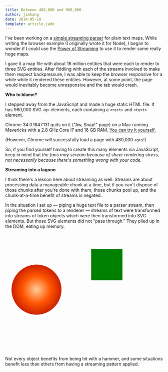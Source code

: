 ```yaml
---
title: Between 480,000 and 960,000
author: jimkang
date: 2014-05-10
template: article.jade
---
```


<style>
  .tagbox {
    font-size: 32px;
  }
</style>

I've been working on a [simple streaming parser](https://github.com/jimkang/roguemap-parse-stream) for plain text maps. While writing the browser example (I originally wrote it for Node), I began to wonder if I could use the [Power of Streaming](https://github.com/substack/stream-handbook) to use it to render some really huge maps.

<span class="more"></span>
I gave it a map file with about 16 million entities that were each to render to three SVG entities. After fiddling with each of the streams involved to make them respect backpressure, I was able to keep the browser responsive for a while while it rendered these entities. However, at some point, the page would inevitably become unresponsive and the tab would crash.

**Who to blame?**

I stepped away from the JavaScript and made a huge static HTML file. It has 960,000 SVG `<g>` elements, each containing a `<rect>` and `<text>` element.

Chrome 34.0.1847.131 quits on it ("Aw, Snap!" page) on a Mac running Mavericks with a 2.8 GHz Core i7 and 16 GB RAM. [You can try it yourself.](https://dl.dropboxusercontent.com/u/263768/lotsofelements.html)

(However, Chrome *will* successfully load a page with 480,000 `<g>`s!)

So, if you find yourself having to create this many elements via JavaScript, keep in mind that *the fans may scream because of sheer rendering stress, not necessarily because there's something wrong with your code.*

**Streaming into a lagoon**

I think there's a lesson here about streaming as well. Streams are about processing data a manageable chunk at a time, but if you can't dispose of those chunks after you're done with them, those chunks pool up, and the chunk-at-a-time benefit of streams is negated. 

In the situation I set up &mdash; piping a huge text file to a parser stream, then piping the parsed tokens to a renderer &mdash; streams of text were transformed into streams of token objects which were then transformed into SVG elements. But those SVG elements did not "pass through." They piled up in the DOM, eating up memory.

<svg width="800" height="600">
<defs>
  <radialGradient id="sphere-gradient">
    <stop offset="0" stop-color="hsl(30, 100%, 80%)"/>
    <stop offset="0.55" stop-color="hsl(20, 100%, 50%)">
      <animate attributeName="offset" values="0.55;0.9;0.55" keySplines="0.1 0.8 0.2 1; 0.1 0.8 0.2 1; 0.1 0.8 0.2 1" dur="4s" repeatCount="indefinite" />
    </stop>
    <stop offset="1" stop-color="hsl(10, 100%, 40%)" />
  </radialGradient>
</defs>

  <g id="chunk-layer">
  </g>
  <g>
    <g>
      <circle id="reader" cx="100" cy="180" r="80" fill="url(#sphere-gradient)" />
    </g>
    <rect id="parser" x="275" y="50" width="100" height="100" fill="green"></rect>
    <rect id="renderer" x="525" y="225" width="100" height="100" fill="blue"></rect>
  </g>
  <g id="block-layer">
  </g>

</svg>  

Not every object benefits from being hit with a hammer, and some situations benefit less than others from having a streaming pattern applied.

<script type="text/javascript" src="d3.v3.min.js"></script>
<script type="text/javascript" src="gravitybox.js"></script>
<script type="text/javascript" src="flowcontroller.js"></script>
